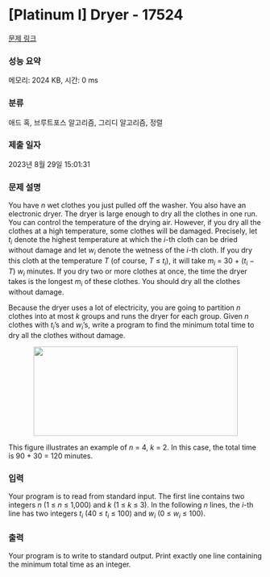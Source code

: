 # [Platinum I] Dryer - 17524 

[문제 링크](https://www.acmicpc.net/problem/17524) 

### 성능 요약

메모리: 2024 KB, 시간: 0 ms

### 분류

애드 혹, 브루트포스 알고리즘, 그리디 알고리즘, 정렬

### 제출 일자

2023년 8월 29일 15:01:31

### 문제 설명

<p>You have <em>n</em> wet clothes you just pulled off the washer. You also have an electronic dryer. The dryer is large enough to dry all the clothes in one run. You can control the temperature of the drying air. However, if you dry all the clothes at a high temperature, some clothes will be damaged. Precisely, let <em>t<sub>i</sub></em> denote the highest temperature at which the <em>i</em>-th cloth can be dried without damage and let <em>w<sub>i</sub></em> denote the wetness of the <em>i</em>-th cloth. If you dry this cloth at the temperature <em>T</em> (of course, <em>T</em> ≤ <em>t<sub>i</sub></em>), it will take <em>m<sub>i</sub></em> = 30 + (<em>t<sub>i</sub></em> − <em>T</em>) <em>w<sub>i</sub></em> minutes. If you dry two or more clothes at once, the time the dryer takes is the longest <em>m<sub>i</sub></em> of these clothes. You should dry all the clothes without damage.</p>

<p>Because the dryer uses a lot of electricity, you are going to partition <em>n</em> clothes into at most <em>k</em> groups and runs the dryer for each group. Given <em>n</em> clothes with <em>t<sub>i</sub></em>’s and <em>w<sub>i</sub></em>’s, write a program to find the minimum total time to dry all the clothes without damage.</p>

<p style="text-align: center;"><img alt="" src="" style="width: 405px; height: 177px;"></p>

<p>This figure illustrates an example of <em>n</em> = 4, <em>k</em> = 2. In this case, the total time is 90 + 30 = 120 minutes.</p>

### 입력 

 <p>Your program is to read from standard input. The first line contains two integers <em>n</em> (1 ≤ <em>n</em> ≤ 1,000) and <em>k</em> (1 ≤ <em>k</em> ≤ 3). In the following <em>n</em> lines, the <em>i</em>-th line has two integers <em>t<sub>i</sub></em> (40 ≤ <em>t<sub>i</sub></em> ≤ 100) and <em>w<sub>i</sub></em> (0 ≤ <em>w<sub>i</sub></em> ≤ 100).</p>

### 출력 

 <p>Your program is to write to standard output. Print exactly one line containing the minimum total time as an integer.</p>

